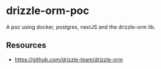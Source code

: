 # drizzle-orm-poc
A poc using docker, postgres, nextJS and the drizzle-orm lib.

## Resources

- https://github.com/drizzle-team/drizzle-orm
